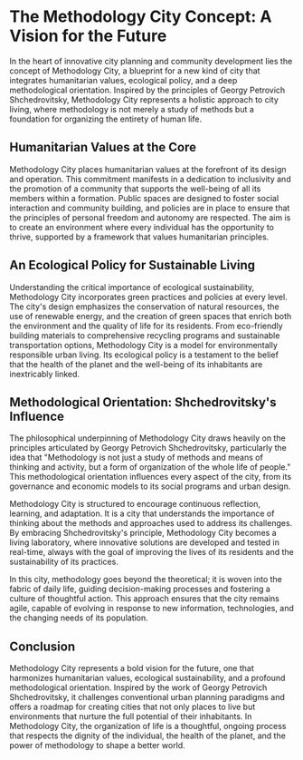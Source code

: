 # The Methodology City Concept: A Vision for the Future

In the heart of innovative city planning and community development lies the concept of Methodology City, a blueprint for a new kind of city that integrates humanitarian values, ecological policy, and a deep methodological orientation. Inspired by the principles of Georgy Petrovich Shchedrovitsky, Methodology City represents a holistic approach to city living, where methodology is not merely a study of methods but a foundation for organizing the entirety of human life.

## Humanitarian Values at the Core

Methodology City places humanitarian values at the forefront of its design and operation. This commitment manifests in a dedication to inclusivity and the promotion of a community that supports the well-being of all its members within a formation. Public spaces are designed to foster social interaction and community building, and policies are in place to ensure that the principles of personal freedom and autonomy are respected. The aim is to create an environment where every individual has the opportunity to thrive, supported by a framework that values humanitarian principles.

## An Ecological Policy for Sustainable Living

Understanding the critical importance of ecological sustainability, Methodology City incorporates green practices and policies at every level. The city's design emphasizes the conservation of natural resources, the use of renewable energy, and the creation of green spaces that enrich both the environment and the quality of life for its residents. From eco-friendly building materials to comprehensive recycling programs and sustainable transportation options, Methodology City is a model for environmentally responsible urban living. Its ecological policy is a testament to the belief that the health of the planet and the well-being of its inhabitants are inextricably linked.

## Methodological Orientation: Shchedrovitsky's Influence

The philosophical underpinning of Methodology City draws heavily on the principles articulated by Georgy Petrovich Shchedrovitsky, particularly the idea that "Methodology is not just a study of methods and means of thinking and activity, but a form of organization of the whole life of people." This methodological orientation influences every aspect of the city, from its governance and economic models to its social programs and urban design. 

Methodology City is structured to encourage continuous reflection, learning, and adaptation. It is a city that understands the importance of thinking about the methods and approaches used to address its challenges. By embracing Shchedrovitsky's principle, Methodology City becomes a living laboratory, where innovative solutions are developed and tested in real-time, always with the goal of improving the lives of its residents and the sustainability of its practices.

In this city, methodology goes beyond the theoretical; it is woven into the fabric of daily life, guiding decision-making processes and fostering a culture of thoughtful action. This approach ensures that the city remains agile, capable of evolving in response to new information, technologies, and the changing needs of its population.

## Conclusion

Methodology City represents a bold vision for the future, one that harmonizes humanitarian values, ecological sustainability, and a profound methodological orientation. Inspired by the work of Georgy Petrovich Shchedrovitsky, it challenges conventional urban planning paradigms and offers a roadmap for creating cities that not only places to live but environments that nurture the full potential of their inhabitants. In Methodology City, the organization of life is a thoughtful, ongoing process that respects the dignity of the individual, the health of the planet, and the power of methodology to shape a better world.